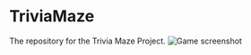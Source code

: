 # TriviaMaze
The repository for the Trivia Maze Project.
![Game screenshot](https://i.postimg.cc/Jz2z9jLD/Screenshot-2023-02-28-193632.png)

